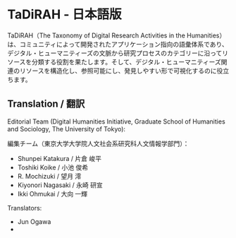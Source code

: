 TaDiRAH - 日本語版 
==========================

TaDiRAH（The Taxonomy of Digital Research Activities in the Humanities）は、コミュニティによって開発されたアプリケーション指向の語彙体系であり、デジタル・ヒューマニティーズの文脈から研究プロセスのカテゴリーに沿ってリソースを分類する役割を果たします。そして、デジタル・ヒューマニティーズ関連のリソースを構造化し、参照可能にし、発見しやすい形で可視化するのに役立ちます。

## Translation / 翻訳

Editorial Team (Digital Humanities Initiative, Graduate School of Humanities and Sociology, The University of Tokyo):

編集チーム（東京大学大学院人文社会系研究科人文情報学部門）：

+ Shunpei Katakura / 片倉 峻平
+ Toshiki Koike / 小池 俊希
+ R. Mochizuki / 望月 澪
+ Kiyonori Nagasaki / 永崎 研宣
+ Ikki Ohmukai / 大向 一輝

Translators:

+ Jun Ogawa
+ 
